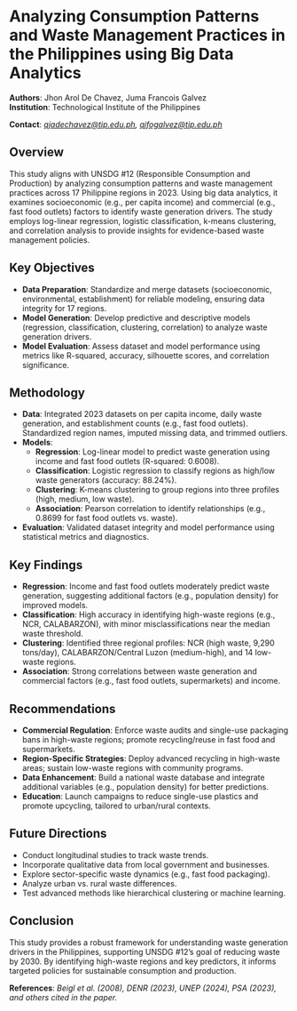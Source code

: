 
# Analyzing Consumption Patterns and Waste Management Practices in the Philippines using Big Data Analytics


**Authors**: Jhon Arol De Chavez, Juma Francois Galvez  
**Institution**: Technological Institute of the Philippines  

**Contact**: *qjadechavez@tip.edu.ph, qjfogalvez@tip.edu.ph*  


## Overview

This study aligns with UNSDG #12 (Responsible Consumption and Production) by analyzing consumption patterns and waste management practices across 17 Philippine regions in 2023. Using big data analytics, it examines socioeconomic (e.g., per capita income) and commercial (e.g., fast food outlets) factors to identify waste generation drivers. The study employs log-linear regression, logistic classification, k-means clustering, and correlation analysis to provide insights for evidence-based waste management policies.

## Key Objectives

- **Data Preparation**: Standardize and merge datasets (socioeconomic, environmental, establishment) for reliable modeling, ensuring data integrity for 17 regions.
- **Model Generation**: Develop predictive and descriptive models (regression, classification, clustering, correlation) to analyze waste generation drivers.
- **Model Evaluation**: Assess dataset and model performance using metrics like R-squared, accuracy, silhouette scores, and correlation significance.

## Methodology

- **Data**: Integrated 2023 datasets on per capita income, daily waste generation, and establishment counts (e.g., fast food outlets). Standardized region names, imputed missing data, and trimmed outliers.
- **Models**:
  - **Regression**: Log-linear model to predict waste generation using income and fast food outlets (R-squared: 0.6008).
  - **Classification**: Logistic regression to classify regions as high/low waste generators (accuracy: 88.24%).
  - **Clustering**: K-means clustering to group regions into three profiles (high, medium, low waste).
  - **Association**: Pearson correlation to identify relationships (e.g., 0.8699 for fast food outlets vs. waste).
- **Evaluation**: Validated dataset integrity and model performance using statistical metrics and diagnostics.

## Key Findings
- **Regression**: Income and fast food outlets moderately predict waste generation, suggesting additional factors (e.g., population density) for improved models.
- **Classification**: High accuracy in identifying high-waste regions (e.g., NCR, CALABARZON), with minor misclassifications near the median waste threshold.
- **Clustering**: Identified three regional profiles: NCR (high waste, 9,290 tons/day), CALABARZON/Central Luzon (medium-high), and 14 low-waste regions.
- **Association**: Strong correlations between waste generation and commercial factors (e.g., fast food outlets, supermarkets) and income.

## Recommendations
- **Commercial Regulation**: Enforce waste audits and single-use packaging bans in high-waste regions; promote recycling/reuse in fast food and supermarkets.
- **Region-Specific Strategies**: Deploy advanced recycling in high-waste areas; sustain low-waste regions with community programs.
- **Data Enhancement**: Build a national waste database and integrate additional variables (e.g., population density) for better predictions.
- **Education**: Launch campaigns to reduce single-use plastics and promote upcycling, tailored to urban/rural contexts.

## Future Directions
- Conduct longitudinal studies to track waste trends.
- Incorporate qualitative data from local government and businesses.
- Explore sector-specific waste dynamics (e.g., fast food packaging).
- Analyze urban vs. rural waste differences.
- Test advanced methods like hierarchical clustering or machine learning.

## Conclusion
This study provides a robust framework for understanding waste generation drivers in the Philippines, supporting UNSDG #12’s goal of reducing waste by 2030. By identifying high-waste regions and key predictors, it informs targeted policies for sustainable consumption and production.

**References**: *Beigl et al. (2008), DENR (2023), UNEP (2024), PSA (2023), and others cited in the paper.*
